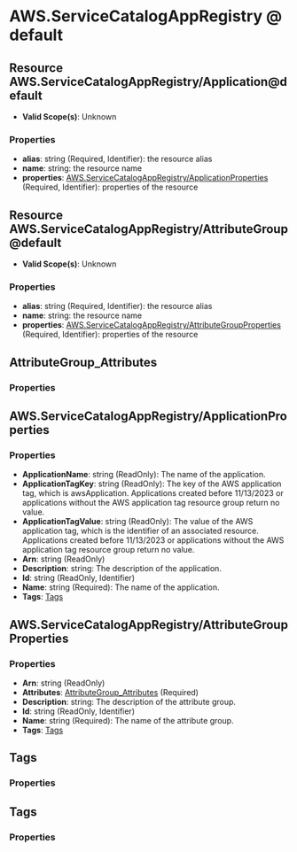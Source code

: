 # AWS.ServiceCatalogAppRegistry @ default

## Resource AWS.ServiceCatalogAppRegistry/Application@default
* **Valid Scope(s)**: Unknown
### Properties
* **alias**: string (Required, Identifier): the resource alias
* **name**: string: the resource name
* **properties**: [AWS.ServiceCatalogAppRegistry/ApplicationProperties](#awsservicecatalogappregistryapplicationproperties) (Required, Identifier): properties of the resource

## Resource AWS.ServiceCatalogAppRegistry/AttributeGroup@default
* **Valid Scope(s)**: Unknown
### Properties
* **alias**: string (Required, Identifier): the resource alias
* **name**: string: the resource name
* **properties**: [AWS.ServiceCatalogAppRegistry/AttributeGroupProperties](#awsservicecatalogappregistryattributegroupproperties) (Required, Identifier): properties of the resource

## AttributeGroup_Attributes
### Properties

## AWS.ServiceCatalogAppRegistry/ApplicationProperties
### Properties
* **ApplicationName**: string (ReadOnly): The name of the application. 
* **ApplicationTagKey**: string (ReadOnly): The key of the AWS application tag, which is awsApplication. Applications created before 11/13/2023 or applications without the AWS application tag resource group return no value.
* **ApplicationTagValue**: string (ReadOnly): The value of the AWS application tag, which is the identifier of an associated resource. Applications created before 11/13/2023 or applications without the AWS application tag resource group return no value. 
* **Arn**: string (ReadOnly)
* **Description**: string: The description of the application. 
* **Id**: string (ReadOnly, Identifier)
* **Name**: string (Required): The name of the application. 
* **Tags**: [Tags](#tags)

## AWS.ServiceCatalogAppRegistry/AttributeGroupProperties
### Properties
* **Arn**: string (ReadOnly)
* **Attributes**: [AttributeGroup_Attributes](#attributegroupattributes) (Required)
* **Description**: string: The description of the attribute group. 
* **Id**: string (ReadOnly, Identifier)
* **Name**: string (Required): The name of the attribute group. 
* **Tags**: [Tags](#tags)

## Tags
### Properties

## Tags
### Properties

